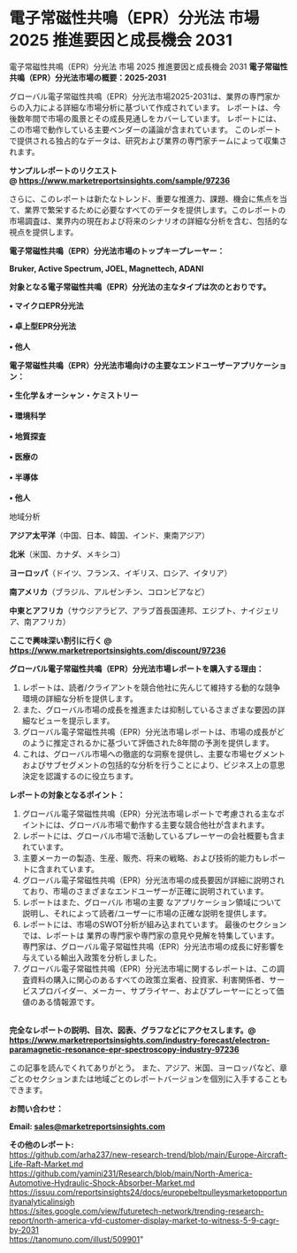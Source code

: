 # 電子常磁性共鳴（EPR）分光法 市場 2025 推進要因と成長機会 2031
電子常磁性共鳴（EPR）分光法 市場 2025 推進要因と成長機会 2031
<strong><b>電子常磁性共鳴（EPR）分光法市場の概要：2025-2031</b></strong>

グローバル電子常磁性共鳴（EPR）分光法市場2025-2031は、業界の専門家からの入力による詳細な市場分析に基づいて作成されています。 レポートは、今後数年間で市場の風景とその成長見通しをカバーしています。 レポートには、この市場で動作している主要ベンダーの議論が含まれています。 このレポートで提供される独占的なデータは、研究および業界の専門家チームによって収集されます。

<strong>サンプルレポートのリクエスト @ <a href=https://www.marketreportsinsights.com/sample/97236>https://www.marketreportsinsights.com/sample/97236</a></strong>

さらに、このレポートは新たなトレンド、重要な推進力、課題、機会に焦点を当て、業界で繁栄するために必要なすべてのデータを提供します。このレポートの市場調査は、業界内の現在および将来のシナリオの詳細な分析を含む、包括的な視点を提供します。

<strong>電子常磁性共鳴（EPR）分光法市場のトップキープレーヤー：</strong>

<strong>Bruker, Active Spectrum, JOEL, Magnettech, ADANI</strong>

<strong><b>対象となる電子常磁性共鳴（EPR）分光法の主なタイプは次のとおりです。</b></strong>

<strong>• マイクロEPR分光法<br><br>• 卓上型EPR分光法<br><br>• 他人</strong>

<strong><b>電子常磁性共鳴（EPR）分光法市場向けの主要なエンドユーザーアプリケーション：</b></strong>

<strong>• 生化学＆オーシャン・ケミストリー<br><br>• 環境科学<br><br>• 地質探査<br><br>• 医療の<br><br>• 半導体<br><br>• 他人</strong>

 地域分析

<strong><b>アジア太平洋</b></strong>（中国、日本、韓国、インド、東南アジア）

<strong><b>北米</b></strong>（米国、カナダ、メキシコ）

<strong><b>ヨーロッパ</b></strong>（ドイツ、フランス、イギリス、ロシア、イタリア）

<strong><b>南アメリカ</b></strong>（ブラジル、アルゼンチン、コロンビアなど）

<strong><b>中東とアフリカ</b></strong>（サウジアラビア、アラブ首長国連邦、エジプト、ナイジェリア、南アフリカ）

<strong>ここで興味深い割引に行く @ <a href=https://www.marketreportsinsights.com/discount/97236>https://www.marketreportsinsights.com/discount/97236</a></strong>

<strong><b>グローバル電子常磁性共鳴（EPR）分光法市場レポートを購入する理由：</b></strong>
<ol>
  <li>レポートは、読者/クライアントを競合他社に先んじて維持する動的な競争環境の詳細な分析を提供します。</li>
  <li>また、グローバル市場の成長を推進または抑制しているさまざまな要因の詳細なビューを提示します。</li>
  <li>グローバル電子常磁性共鳴（EPR）分光法市場レポートは、市場の成長がどのように推定されるかに基づいて評価された8年間の予測を提供します。</li>
  <li>これは、グローバル市場への徹底的な洞察を提供し、主要な市場セグメントおよびサブセグメントの包括的な分析を行うことにより、ビジネス上の意思決定を認識するのに役立ちます。</li>
</ol>
<strong><b>レポートの対象となるポイント：</b></strong>
<ol>
  <li>グローバル電子常磁性共鳴（EPR）分光法市場レポートで考慮される主なポイントには、グローバル市場で動作する主要な競合他社が含まれます。</li>
  <li>レポートには、グローバル市場で活動しているプレーヤーの会社概要も含まれています。</li>
  <li>主要メーカーの製造、生産、販売、将来の戦略、および技術的能力もレポートに含まれています。</li>
  <li>グローバル電子常磁性共鳴（EPR）分光法市場の成長要因が詳細に説明されており、市場のさまざまなエンドユーザーが正確に説明されています。</li>
  <li>レポートはまた、グローバル 市場の主要 なアプリケーション領域について説明し、それによって読者/ユーザーに市場の正確な説明を提供します。</li>
  <li>レポートには、市場のSWOT分析が組み込まれています。 最後のセクションでは、レポートは 業界の専門家や専門家の意見や見解を特集しています。 専門家は、グローバル電子常磁性共鳴（EPR）分光法市場の成長に好影響を与えている輸出入政策を分析しました。</li>
  <li>グローバル電子常磁性共鳴（EPR）分光法市場に関するレポートは、この調査資料の購入に関心のあるすべての政策立案者、投資家、利害関係者、サービスプロバイダー、メーカー、サプライヤー、およびプレーヤーにとって価値のある情報源です。</li>
</ol><br>
<strong>完全なレポートの説明、目次、図表、グラフなどにアクセスします。@ <a href=https://www.marketreportsinsights.com/industry-forecast/electron-paramagnetic-resonance-epr-spectroscopy-industry-97236>https://www.marketreportsinsights.com/industry-forecast/electron-paramagnetic-resonance-epr-spectroscopy-industry-97236</a></strong>

この記事を読んでくれてありがとう。 また、アジア、米国、ヨーロッパなど、章ごとのセクションまたは地域ごとのレポートバージョンを個別に入手することもできます。

<strong><b>お問い合わせ：</b></strong>

<strong>Email: </strong><a href=mailto:sales@marketreportsinsights.com><strong>sales@marketreportsinsights.com</strong></a>

<strong>その他のレポート:</strong>
<br>
<a href=https://github.com/arha237/new-research-trend/blob/main/Europe-Aircraft-Life-Raft-Market.md>https://github.com/arha237/new-research-trend/blob/main/Europe-Aircraft-Life-Raft-Market.md</a>
<br>
<a href=https://github.com/yamini231/Research/blob/main/North-America-Automotive-Hydraulic-Shock-Absorber-Market.md>https://github.com/yamini231/Research/blob/main/North-America-Automotive-Hydraulic-Shock-Absorber-Market.md</a>
<br>
<a href=https://issuu.com/reportsinsights24/docs/europebeltpulleysmarketopportunityanalyticalinsigh>https://issuu.com/reportsinsights24/docs/europebeltpulleysmarketopportunityanalyticalinsigh</a>
<br>
<a href=https://sites.google.com/view/futuretech-network/trending-research-report/north-america-vfd-customer-display-market-to-witness-5-9-cagr-by-2031>https://sites.google.com/view/futuretech-network/trending-research-report/north-america-vfd-customer-display-market-to-witness-5-9-cagr-by-2031</a>
<br>
<a href=https://tanomuno.com/illust/509901>https://tanomuno.com/illust/509901</a>"
